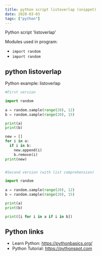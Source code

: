 ```yaml
---
title: python script listoverlap (snippet)
date: 2020-03-03
tags: ["python"]
---
```

Python script 'listoverlap'


Modules used in program: 
* `import random`
* `import random`

## python listoverlap

Python example: listoverlap

```python
#First version

import random
  
a = random.sample(range(20), 12)
b = random.sample(range(20), 15)

print(a)
print(b)

new = []
for i in a:
  if i in b:
    new.append(i)
    b.remove(i)
print(new)


#Second version (with list comprehension)

import random
  
a = random.sample(range(20), 12)
b = random.sample(range(20), 15)

print(a)
print(b)

print([i for i in a if i in b])


```

## Python links

- Learn Python: https://pythonbasics.org/
- Python Tutorial: https://pythonspot.com
